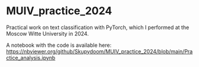 # MUIV_practice_2024
Practical work on text classification with PyTorch, which I performed at the Moscow Witte University in 2024.

A notebook with the code is available here:  
https://nbviewer.org/github/Skupydoom/MUIV_practice_2024/blob/main/Practice_analysis.ipynb
